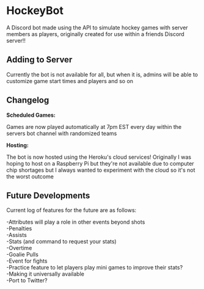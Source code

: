 # HockeyBot

A Discord bot made using the API to simulate hockey games with server members as players, originally created for use within a friends Discord server!!

## Adding to Server

Currently the bot is not available for all, but when it is, admins will be able to customize game start times and players and so on

## Changelog

**Scheduled Games:**

Games are now played automatically at 7pm EST every day within the servers bot channel with randomized teams

**Hosting:**

The bot is now hosted using the Heroku's cloud services! Originally I was hoping to host on a Raspberry Pi but they're not available due to computer chip shortages but I always wanted to experiment with the cloud so it's not the worst outcome


## Future Developments

Current log of features for the future are as follows:

-Attributes will play a role in other events beyond shots \
-Penalties\
-Assists\
-Stats (and command to request your stats)\
-Overtime\
-Goalie Pulls\
-Event for fights\
-Practice feature to let players play mini games to improve their stats?\
-Making it universally available\
-Port to Twitter? 